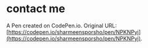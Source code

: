 # contact me

A Pen created on CodePen.io. Original URL: [https://codepen.io/sharmeensporsho/pen/NPKNPyj](https://codepen.io/sharmeensporsho/pen/NPKNPyj).

